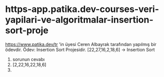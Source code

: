 # https-app.patika.dev-courses-veri-yapilari-ve-algoritmalar-insertion-sort-proje
https://www.patika.dev/tr 'in üyesi Ceren Albayrak tarafından yapılmış bir ödevdir. Ödev: Insertion Sort Projesidir. 
[22,27,16,2,18,6] -> Insertion Sort 
1. sorunun cevabı 
2. [2,22,16,22,18,6]
3. 
